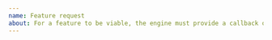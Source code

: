 ```yaml
---
name: Feature request
about: For a feature to be viable, the engine must provide a callback or a way to poll.
---
```

